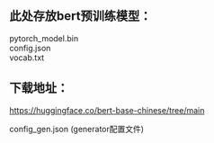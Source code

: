 ## 此处存放bert预训练模型：  
pytorch_model.bin  
config.json  
vocab.txt  

## 下载地址：  
https://huggingface.co/bert-base-chinese/tree/main

config_gen.json (generator配置文件)